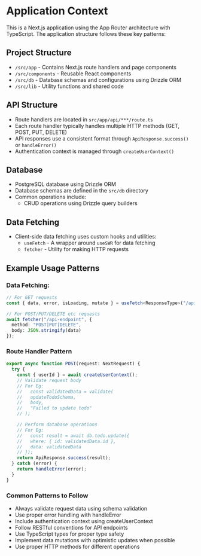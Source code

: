 # Application Context

This is a Next.js application using the App Router architecture with TypeScript. The application structure follows these key patterns:

## Project Structure
- `/src/app` - Contains Next.js route handlers and page components
- `/src/components` - Reusable React components
- `/src/db` - Database schemas and configurations using Drizzle ORM
- `/src/lib` - Utility functions and shared code

## API Structure
- Route handlers are located in `src/app/api/***/route.ts`
- Each route handler typically handles multiple HTTP methods (GET, POST, PUT, DELETE)
- API responses use a consistent format through `ApiResponse.success()` or `handleError()`
- Authentication context is managed through `createUserContext()`

## Database
- PostgreSQL database using Drizzle ORM
- Database schemas are defined in the `src/db` directory
- Common operations include:
  - CRUD operations using Drizzle query builders

## Data Fetching
- Client-side data fetching uses custom hooks and utilities:
  - `useFetch` - A wrapper around `useSWR` for data fetching
  - `fetcher` - Utility for making HTTP requests

## Example Usage Patterns

### Data Fetching:
```typescript
// For GET requests
const { data, error, isLoading, mutate } = useFetch<ResponseType>("/api-endpoint");

// For POST/PUT/DELETE etc requests
await fetcher("/api-endpoint", {
  method: "POST|PUT|DELETE",
  body: JSON.stringify(data)
});
```

### Route Handler Pattern
```typescript
export async function POST(request: NextRequest) {
  try {
    const { userId } = await createUserContext();
    // Validate request body
    // For Eg:
    //   const validatedData = validate(
    //   updateTodoSchema,
    //   body,
    //   "Failed to update todo"
    // );

    // Perform database operations
    // For Eg:
    //   const result = await db.todo.update({
    //   where: { id: validatedData.id },
    //   data: validatedData
    // });
    return ApiResponse.success(result);
  } catch (error) {
    return handleError(error);
  }
}
```

### Common Patterns to Follow
- Always validate request data using schema validation
- Use proper error handling with handleError
- Include authentication context using createUserContext
- Follow RESTful conventions for API endpoints
- Use TypeScript types for proper type safety
- Implement data mutations with optimistic updates when possible
- Use proper HTTP methods for different operations